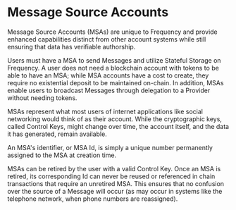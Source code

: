 # Message Source Accounts

Message Source Accounts (MSAs) are unique to Frequency and provide enhanced capabilities distinct from other account systems while still ensuring that data has verifiable authorship.

Users must have a MSA to send Messages and utilize Stateful Storage on Frequency.
A user does not need a blockchain account with tokens to be able to have an MSA; while MSA accounts have a cost to create, they require no existential deposit to be maintained on-chain.
In addition, MSAs enable users to broadcast Messages through delegation to a Provider without needing tokens.

MSAs represent what most users of internet applications like social networking would think of as their account.
While the cryptographic keys, called Control Keys, might change over time, the account itself, and the data it has generated, remain available.

An MSA's identifier, or MSA Id, is simply a unique number permanently assigned to the MSA at creation time.

MSAs can be retired by the user with a valid Control Key.
Once an MSA is retired, its corresponding Id can never be reused or referenced in chain transactions that require an unretired MSA.
This ensures that no confusion over the source of a Message will occur (as may occur in systems like the telephone network, when phone numbers are reassigned).
